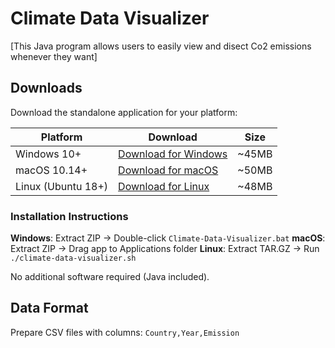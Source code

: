 # Climate Data Visualizer

[This Java program allows users to easily view and disect Co2 emissions whenever they want]

## Downloads

Download the standalone application for your platform:

| Platform | Download | Size |
|----------|----------|------|
| Windows 10+ | [Download for Windows](https://drive.google.com/file/d/1gHFn-17KF2v-46umNEsed0yVAa7bCxDh/view?usp=drive_link) | ~45MB |
| macOS 10.14+ | [Download for macOS]((https://drive.google.com/file/d/1oUxbAMaVL5bf5UH-MKsxjNGRBSyljcEb/view?usp=sharing)) | ~50MB |
| Linux (Ubuntu 18+) | [Download for Linux]((https://drive.google.com/file/d/1wTRH45wWiqXa4qUEWpiUfeqYJ_-MnsvP/view?usp=drive_link)) | ~48MB |

### Installation Instructions

**Windows**: Extract ZIP → Double-click `Climate-Data-Visualizer.bat`
**macOS**: Extract ZIP → Drag app to Applications folder
**Linux**: Extract TAR.GZ → Run `./climate-data-visualizer.sh`

No additional software required (Java included).

## Data Format
Prepare CSV files with columns: `Country,Year,Emission`
